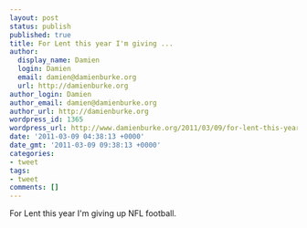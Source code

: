 ```yaml
---
layout: post
status: publish
published: true
title: For Lent this year I'm giving ...
author:
  display_name: Damien
  login: Damien
  email: damien@damienburke.org
  url: http://damienburke.org
author_login: Damien
author_email: damien@damienburke.org
author_url: http://damienburke.org
wordpress_id: 1365
wordpress_url: http://www.damienburke.org/2011/03/09/for-lent-this-year-im-giving-6/
date: '2011-03-09 04:38:13 +0000'
date_gmt: '2011-03-09 09:38:13 +0000'
categories:
- tweet
tags:
- tweet
comments: []
---
```

<p>For Lent this year I'm giving up NFL football.</p>
